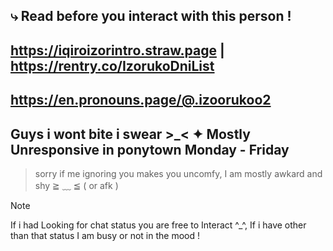 ## ⤷ Read before you interact with this person !

## https://iqiroizorintro.straw.page | https://rentry.co/IzorukoDniList
## https://en.pronouns.page/@.izoorukoo2

## Guys i wont bite i swear >_< ✦ Mostly Unresponsive in ponytown Monday - Friday
> sorry if me ignoring you makes you uncomfy, I am mostly awkard and shy ≧ ﹏ ≦ ( or afk )

> [!NOTE]
> If i had Looking for chat status you are free to Interact ^_^, If i have other than that status I am busy or not in the mood !
